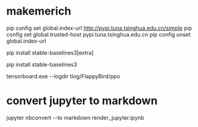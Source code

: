 # makemerich

pip config set global.index-url http://pypi.tuna.tsinghua.edu.cn/simple
pip config set global.trusted-host pypi.tuna.tsinghua.edu.cn
pip config unset global.index-url

pip install stable-baselines3[extra]

pip install stable-baselines3



tensorboard.exe --logdir tlog/FlappyBird/ppo

# convert   jupyter to  markdown
jupyter nbconvert --to markdown render_jupyter.ipynb